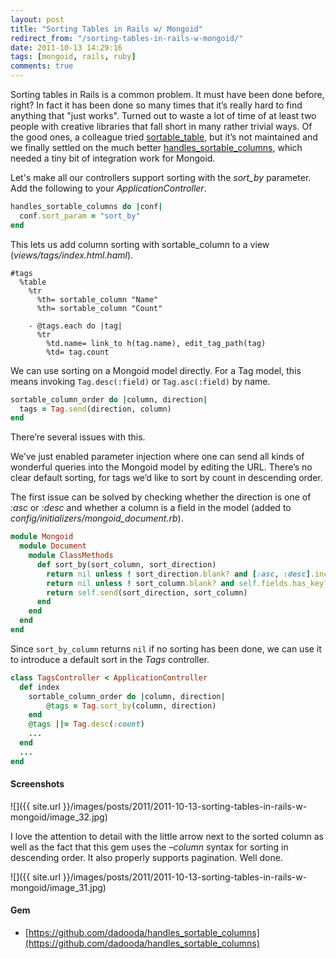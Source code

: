 ```yaml
---
layout: post
title: "Sorting Tables in Rails w/ Mongoid"
redirect_from: "/sorting-tables-in-rails-w-mongoid/"
date: 2011-10-13 14:29:16
tags: [mongoid, rails, ruby]
comments: true
---
```

Sorting tables in Rails is a common problem. It must have been done before, right? In fact it has been done so many times that it’s really hard to find anything that "just works".  Turned out to waste a lot of time of at least two people with creative libraries that fall short in many rather trivial ways. Of the good ones, a colleague tried [sortable_table](https://github.com/thoughtbot/sortable_table), but it’s not maintained and we finally settled on the much better [handles_sortable_columns](https://github.com/dadooda/handles_sortable_columns), which needed a tiny bit of integration work for Mongoid.

Let's make all our controllers support sorting with the _sort_by_ parameter. Add the following to your _ApplicationController_.

```ruby
handles_sortable_columns do |conf|
  conf.sort_param = "sort_by"
end
```

This lets us add column sorting with sortable_column to a view (_views/tags/index.html.haml_).

```haml
#tags
  %table
    %tr
      %th= sortable_column "Name"
      %th= sortable_column "Count"

    - @tags.each do |tag|
      %tr
        %td.name= link_to h(tag.name), edit_tag_path(tag)
        %td= tag.count
```

We can use sorting on a Mongoid model directly. For a Tag model, this means invoking `Tag.desc(:field)` or `Tag.asc(:field)` by name.

```ruby
sortable_column_order do |column, direction|
  tags = Tag.send(direction, column)
end
```

There’re several issues with this.

We’ve just enabled parameter injection where one can send all kinds of wonderful queries into the Mongoid model by editing the URL.
There’s no clear default sorting, for tags we’d like to sort by count in descending order.

The first issue can be solved by checking whether the direction is one of _:asc_ or _:desc_ and whether a column is a field in the model (added to _config/initializers/mongoid_document.rb_).

```ruby
module Mongoid
  module Document
    module ClassMethods
      def sort_by(sort_column, sort_direction)
        return nil unless ! sort_direction.blank? and [:asc, :desc].include?(sort_direction)
        return nil unless ! sort_column.blank? and self.fields.has_key?(sort_column.to_s)
        return self.send(sort_direction, sort_column)
      end
    end
  end
end
```

Since `sort_by_column` returns `nil` if no sorting has been done, we can use it to introduce a default sort in the _Tags_ controller.

```ruby
class TagsController < ApplicationController
  def index
    sortable_column_order do |column, direction|
        @tags = Tag.sort_by(column, direction)
    end
    @tags ||= Tag.desc(:count)
    ...
  end
  ...
end
```

#### Screenshots

![]({{ site.url }}/images/posts/2011/2011-10-13-sorting-tables-in-rails-w-mongoid/image_32.jpg)

I love the attention to detail with the little arrow next to the sorted column as well as the fact that this gem uses the _–column_ syntax for sorting in descending order. It also properly supports pagination. Well done.

![]({{ site.url }}/images/posts/2011/2011-10-13-sorting-tables-in-rails-w-mongoid/image_31.jpg)

#### Gem

- [https://github.com/dadooda/handles_sortable_columns](https://github.com/dadooda/handles_sortable_columns)

